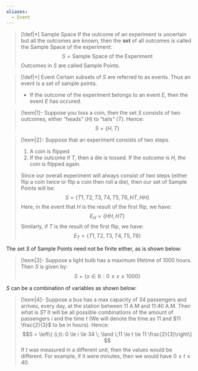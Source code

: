 ```yaml
---
aliases:
  - Event
---
```


>[!def|*] Sample Space
>If the outcome of an experiment is uncertain but all the outcomes are known, then the **set** of all outcomes is called the Sample Space of the experiment: $$S = \text{Sample Space of the Experiment}$$Outcomes in $S$ are called Sample Points.

>[!def|*] Event
>Certain subsets of $S$ are referred to as events. Thus an event is a set of sample points.
> - If the outcome of the experiment belongs to an event $E$, then the event $E$ has occured.

>[!exm|1]- 
>Suppose you toss a coin, then the set $S$ consists of two outcomes, either “heads” $(H)$ to “tails” $(T)$. Hence: $$S = \{H,T\}$$

>[!exm|2]-
>Suppose that an experiment consists of two steps. 
>1. A coin is flipped
>2. If the outcome if $T$, then a die is tossed. If the outcome is $H$, the coin is flipped again. 
>
>Since our overall experiment will always consist of two steps (either flip a coin twice or flip a coin then roll a die), then our set of Sample Points will be: $$S = \{T1, T2, T3, T4, T5, T6, HT, HH\}$$Here, in the event that $H$ is the result of the first flip, we have:$$E_H = \{HH, HT\}$$Similarly, if $T$ is the result of the first flip, we have: $$E_T = \{T1,T2,T3,T4,T5,T6\}$$

The set $S$ of Sample Points need not be finite either, as is shown below:

>[!exm|3]-
>Suppose a light bulb has a maximum lifetime of $1000$ hours. Then $S$ is given by: $$S = \{x \in \mathbb{R}: 0 \le x \le 1000\}$$

$S$ can be a combination of variables as shown below:

>[!exm|4]- 
>Suppose a bus has a max capacity of $34$ passengers and arrives, every day, at the station between $11$ A.M and $11$:$40$ A.M. Then what is $S$? It will be all possible combinations of the amount of passengers $i$ and the time $t$ (We will denote the time as $11$ and $11 \frac{2}{3}$ to be in hours). Hence: $$S = \left\{ (i,t): 0 \le i \le 34 \; \land \;11 \le t \le 11 \frac{2}{3}\right\} $$If $t$ was measured in a different unit, then the values would be different. For example, if it were minutes, then we would have $0 \le t \le 40$.











